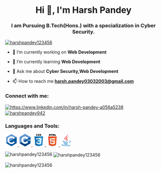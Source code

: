 <h1 align="center">Hi 👋, I'm Harsh Pandey</h1>
<h3 align="center">I am Pursuing B.Tech(Hons.) with a specialization in Cyber Security.</h3>

<p align="left"> <a href="https://github.com/ryo-ma/github-profile-trophy"><img src="https://github-profile-trophy.vercel.app/?username=harshpandey123456" alt="harshpandey123456" /></a> </p>

- 🔭 I’m currently working on **Web Development**

- 🌱 I’m currently learning **Web Development**

- 💬 Ask me about **Cyber Security,Web Development**

- 📫 How to reach me **harsh.pandey03032003@gmail.com**

<h3 align="left">Connect with me:</h3>
<p align="left">
<a href="https://linkedin.com/in/https://www.linkedin.com/in/harsh-pandey-a056a5238" target="blank"><img align="center" src="https://raw.githubusercontent.com/rahuldkjain/github-profile-readme-generator/master/src/images/icons/Social/linked-in-alt.svg" alt="https://www.linkedin.com/in/harsh-pandey-a056a5238" height="30" width="40" /></a>
<a href="https://instagram.com/harshpandey942" target="blank"><img align="center" src="https://raw.githubusercontent.com/rahuldkjain/github-profile-readme-generator/master/src/images/icons/Social/instagram.svg" alt="harshpandey942" height="30" width="40" /></a>
</p>

<h3 align="left">Languages and Tools:</h3>
<p align="left"> <a href="https://www.cprogramming.com/" target="_blank" rel="noreferrer"> <img src="https://raw.githubusercontent.com/devicons/devicon/master/icons/c/c-original.svg" alt="c" width="40" height="40"/> </a> <a href="https://www.w3schools.com/cpp/" target="_blank" rel="noreferrer"> <img src="https://raw.githubusercontent.com/devicons/devicon/master/icons/cplusplus/cplusplus-original.svg" alt="cplusplus" width="40" height="40"/> </a> <a href="https://www.w3schools.com/css/" target="_blank" rel="noreferrer"> <img src="https://raw.githubusercontent.com/devicons/devicon/master/icons/css3/css3-original-wordmark.svg" alt="css3" width="40" height="40"/> </a> <a href="https://www.w3.org/html/" target="_blank" rel="noreferrer"> <img src="https://raw.githubusercontent.com/devicons/devicon/master/icons/html5/html5-original-wordmark.svg" alt="html5" width="40" height="40"/> </a> <a href="https://www.java.com" target="_blank" rel="noreferrer"> <img src="https://raw.githubusercontent.com/devicons/devicon/master/icons/java/java-original.svg" alt="java" width="40" height="40"/> </a> </p>

<p><img align="left" src="https://github-readme-stats.vercel.app/api/top-langs?username=harshpandey123456&show_icons=true&locale=en&layout=compact" alt="harshpandey123456" /></p>

<p>&nbsp;<img align="center" src="https://github-readme-stats.vercel.app/api?username=harshpandey123456&show_icons=true&locale=en" alt="harshpandey123456" /></p>

<p><img align="center" src="https://github-readme-streak-stats.herokuapp.com/?user=harshpandey123456&" alt="harshpandey123456" /></p>
